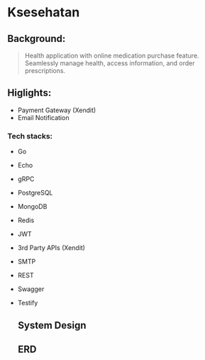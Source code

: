 # Ksesehatan
## Background:
> Health application with online medication purchase feature. Seamlessly manage health, access information, and order prescriptions.

## Higlights:
- Payment Gateway (Xendit)
- Email Notification

### Tech stacks:
- Go
- Echo
- gRPC
- PostgreSQL
- MongoDB
- Redis
- JWT
- 3rd Party APIs (Xendit)
- SMTP
- REST
- Swagger
- Testify

  ## System Design

  ## ERD
